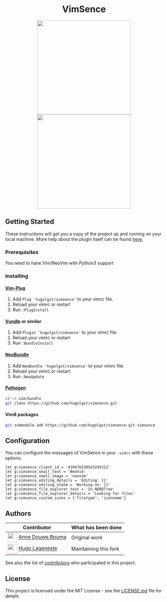<p align="center">
  <h1 align="center">VimSence</h1>
</p>

<p align="center">
  <img src="https://i.imgur.com/aL4g3nx.png" width="300">
  <img src="https://i.imgur.com/nrhZj4O.png" width="300">
</p>

## Getting Started
These instructions will get you a copy of the project up and running on your local machine.
More help about the plugin itself can be found [here](doc/vimsence.txt).

### Prerequisites
You need to have Vim/NeoVim with Python3 support

### Installing
#### [Vim-Plug](https://github.com/junegunn/vim-plug)
1. Add `Plug 'hugolgst/vimsence'` to your vimrc file.
2. Reload your vimrc or restart
3. Run `:PlugInstall`

#### [Vundle](https://github.com/VundleVim/Vundle.vim) or similar
1. Add `Plugin 'hugolgst/vimsence'` to your vimrc file.
2. Reload your vimrc or restart
3. Run `:BundleInstall`

#### [NeoBundle](https://github.com/Shougo/neobundle.vim)
1. Add `NeoBundle 'hugolgst/vimsence'` to your vimrc file.
2. Reload your vimrc or restart
3. Run `:NeoUpdate`

#### [Pathogen](https://github.com/tpope/vim-pathogen)
```sh
cd ~/.vim/bundle
git clone https://github.com/hugolgst/vimsence.git
```

#### Vim8 packages
```sh
git submodule add https://github.com/hugolgst/vimsence.git vimsence
```

## Configuration
You can configure the messages of VimSence in your `.vimrc` with these options:
```vim
let g:vimsence_client_id = '439476230543245312'
let g:vimsence_small_text = 'NeoVim'
let g:vimsence_small_image = 'neovim'
let g:vimsence_editing_details = 'Editing: {}'
let g:vimsence_editing_state = 'Working on: {}'
let g:vimsence_file_explorer_text = 'In NERDTree'
let g:vimsence_file_explorer_details = 'Looking for files'
let g:vimsence_custom_icons = {'filetype': 'iconname'}
```

## Authors
| Contributor                                                                                                                         | What has been done    |
|-------------------------------------------------------------------------------------------------------------------------------------|-----------------------|
| <img src="https://avatars.githubusercontent.com/anned20" height=30px align=center>   [Anne Douwe Bouma](https://github.com/anned20) | Original work         |
| <img src="https://avatars.githubusercontent.com/hugolgst" height=30px align=center>   [Hugo Lageneste](https://github.com/hugolgst) | Maintaining this fork |

See also the list of [contributors](https://github.com/hugolgst/vimsence/contributors) who participated in this project.

## License
This project is licensed under the MIT License - see the [LICENSE.md](LICENSE.md) file for details
